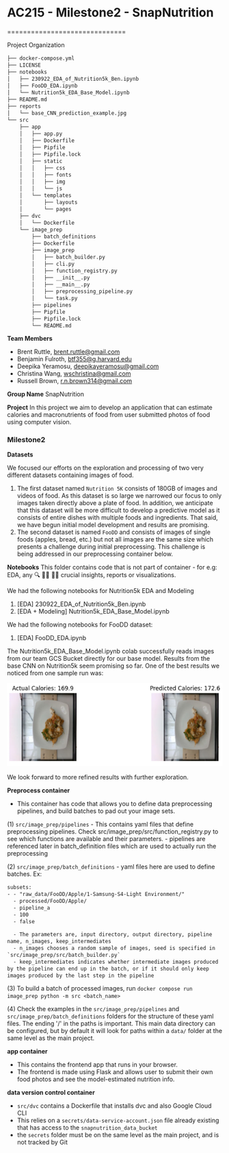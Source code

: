 # AC215 - Milestone2 - SnapNutrition
==============================

Project Organization
<br>
```
├── docker-compose.yml
├── LICENSE
├── notebooks
│   ├── 230922_EDA_of_Nutrition5k_Ben.ipynb
│   ├── FooDD_EDA.ipynb
│   └── Nutrition5k_EDA_Base_Model.ipynb
├── README.md
├── reports
│   └── base_CNN_prediction_example.jpg
└── src
    ├── app
    │   ├── app.py
    │   ├── Dockerfile
    │   ├── Pipfile
    │   ├── Pipfile.lock
    │   ├── static
    │   │   ├── css
    │   │   ├── fonts
    │   │   ├── img
    │   │   └── js
    │   └── templates
    │       ├── layouts
    │       └── pages
    ├── dvc
    │   └── Dockerfile
    └── image_prep
        ├── batch_definitions
        ├── Dockerfile
        ├── image_prep
        │   ├── batch_builder.py
        │   ├── cli.py
        │   ├── function_registry.py
        │   ├── __init__.py
        │   ├── __main__.py
        │   ├── preprocessing_pipeline.py
        │   └── task.py
        ├── pipelines
        ├── Pipfile
        ├── Pipfile.lock
        └── README.md
```

**Team Members**
- Brent Ruttle, [brent.ruttle@gmail.com](brent.ruttle@gmail.com)
- Benjamin Fulroth, [btf355@g.harvard.edu](btf355@g.harvard.edu)
- Deepika Yeramosu, [deepikayeramosu@gmail.com](deepikayeramosu@gmail.com)
- Christina Wang, [wschristina@gmail.com](wschristina@gmail.com)
- Russell Brown, [r.n.brown314@gmail.com](r.n.brown314@gmail.com)

**Group Name**
SnapNutrition

**Project**
In this project we aim to develop an application that can estimate calories and macronutrients of food from user submitted photos of food using computer vision.

### Milestone2 ###

**Datasets**

We focused our efforts on the exploration and processing of two very different datasets containing images of food.

1. The first dataset named `Nutrition 5K` consists of 180GB of images and videos of food.  As this dataset is so large we narrowed our focus to only images taken directly above a plate of food.  In addition, we anticipate that this dataset will be more difficult to develop a predictive model as it consists of entire dishes with multiple foods and ingredients.  That said, we have begun initial model development and results are promising.
2. The second dataset is named `FooDD` and consists of images of single foods (apples, bread, etc.) but not all images are the same size which presents a challenge during initial preprocessing.  This challenge is being addressed in our preprocessing container below.


**Notebooks**
This folder contains code that is not part of container - for e.g: EDA, any 🔍 🕵️‍♀️ 🕵️‍♂️ crucial insights, reports or visualizations.

We had the following notebooks for Nutrition5k EDA and Modeling
1. [EDA] 230922_EDA_of_Nutrition5k_Ben.ipynb
2. [EDA + Modeling] Nutrition5k_EDA_Base_Model.ipynb

We had the following notebooks for FooDD dataset: 
1. [EDA] FooDD_EDA.ipynb

The Nutrition5k_EDA_Base_Model.ipynb colab successfully reads images from our team GCS Bucket directly for our base model.
Results from the base CNN on Nutrition5k seem promising so far. One of the best results we noticed from one sample run was: 

![](reports/base_CNN_prediction_example.jpg)

We look forward to more refined results with further exploration.


**Preprocess container**
- This container has code that allows you to define data preprocessing pipelines, and build batches to pad out your image sets.

(1) `src/image_prep/pipelines`
      - This contains yaml files that define preprocessing pipelines. Check src/image_prep/src/function_registry.py to see which functions are available and their parameters.
      - pipelines are referenced later in batch_definition files which are used to actually run the preprocessing

(2) `src/image_prep/batch_definitions`
      - yaml files here are used to define batches. Ex:
```
subsets:
- - "raw_data/FooDD/Apple/1-Samsung-S4-Light Environment/"
  - processed/FooDD/Apple/
  - pipeline_a
  - 100
  - false
```
      - The parameters are, input directory, output directory, pipeline name, n_images, keep_intermediates
      - n_images chooses a random sample of images, seed is specified in `src/image_prep/src/batch_builder.py`
      - keep_intermediates indicates whether intermediate images produced by the pipeline can end up in the batch, or if it should only keep images produced by the last step in the pipeline

(3) To build a batch of processed images, run `docker compose run image_prep python -m src <batch_name>`

(4) Check the examples in the `src/image_prep/pipelines` and `src/image_prep/batch_definitions` folders for the structure of these yaml files. The ending '/' in the paths is important. This main data directory can be configured, but by default it will look for paths within a `data/` folder at the same level as the main project.

**app container**
 - This contains the frontend app that runs in your browser.
 - The frontend is made using Flask and allows user to submit their own food photos and see the model-estimated nutrition info.

**data version control container**
 - `src/dvc` contains a Dockerfile that installs dvc and also Google Cloud CLI
 - This relies on a `secrets/data-service-account.json` file already existing that has access to the `snapnutrition_data_bucket`
 - the `secrets` folder must be on the same level as the main project, and is not tracked by Git
